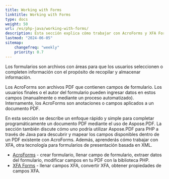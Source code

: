 ```yaml
---
title: Working with Forms
linktitle: Working with Forms
type: docs
weight: 50
url: /es/php-java/working-with-forms/
description: Esta sección explica cómo trabajar con AcroForms y XFA Forms en sus documentos PDF con Aspose.PDF para PHP.
lastmod: "2024-06-05"
sitemap:
    changefreq: "weekly"
    priority: 0.7
---
```


Los formularios son archivos con áreas para que los usuarios seleccionen o completen información con el propósito de recopilar y almacenar información.

Los AcroForms son archivos PDF que contienen campos de formulario. Los usuarios finales o el autor del formulario pueden ingresar datos en estos campos (manualmente o mediante un proceso automatizado). Internamente, los AcroForms son anotaciones o campos aplicados a un documento PDF.

En esta sección se describe un enfoque rápido y simple para completar programáticamente un documento PDF mediante el uso de Aspose.PDF.
 La sección también discute cómo uno podría utilizar Aspose.PDF para PHP a través de Java para descubrir y mapear los campos disponibles dentro de un PDF existente con AcroForms. Además, aprenderás cómo trabajar con XFA, otra tecnología para formularios de presentación basada en XML.

- [AcroForms](/pdf/es/php-java/acroforms/) - crear formulario, llenar campo de formulario, extraer datos del formulario, modificar campos en tu PDF con la biblioteca PHP.
- [XFA Forms](/pdf/es/php-java/xfa-forms/) - llenar campos XFA, convertir XFA, obtener propiedades de campos XFA.
